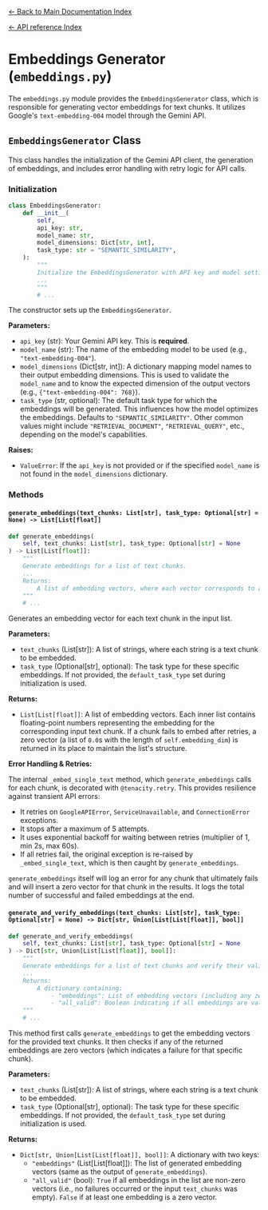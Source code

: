 [← Back to Main Documentation Index](../index.md)  

[← API reference Index](./index.md)

# Embeddings Generator (`embeddings.py`)

The `embeddings.py` module provides the `EmbeddingsGenerator` class, which is responsible for generating vector embeddings for text chunks. It utilizes Google's `text-embedding-004` model through the Gemini API.

## `EmbeddingsGenerator` Class

This class handles the initialization of the Gemini API client, the generation of embeddings, and includes error handling with retry logic for API calls.

### Initialization

```python
class EmbeddingsGenerator:
    def __init__(
        self,
        api_key: str,
        model_name: str,
        model_dimensions: Dict[str, int],
        task_type: str = "SEMANTIC_SIMILARITY",
    ):
        """
        Initialize the EmbeddingsGenerator with API key and model settings.
        ...
        """
        # ...
```

The constructor sets up the `EmbeddingsGenerator`.

**Parameters:**

*   `api_key` (str): Your Gemini API key. This is **required**.
*   `model_name` (str): The name of the embedding model to be used (e.g., `"text-embedding-004"`).
*   `model_dimensions` (Dict[str, int]): A dictionary mapping model names to their output embedding dimensions. This is used to validate the `model_name` and to know the expected dimension of the output vectors (e.g., `{"text-embedding-004": 768}`).
*   `task_type` (str, optional): The default task type for which the embeddings will be generated. This influences how the model optimizes the embeddings. Defaults to `"SEMANTIC_SIMILARITY"`. Other common values might include `"RETRIEVAL_DOCUMENT"`, `"RETRIEVAL_QUERY"`, etc., depending on the model's capabilities.

**Raises:**

*   `ValueError`: If the `api_key` is not provided or if the specified `model_name` is not found in the `model_dimensions` dictionary.

### Methods

#### `generate_embeddings(text_chunks: List[str], task_type: Optional[str] = None) -> List[List[float]]`

```python
def generate_embeddings(
    self, text_chunks: List[str], task_type: Optional[str] = None
) -> List[List[float]]:
    """
    Generate embeddings for a list of text chunks.
    ...
    Returns:
        A list of embedding vectors, where each vector corresponds to a text chunk
    """
    # ...
```
Generates an embedding vector for each text chunk in the input list.

**Parameters:**

*   `text_chunks` (List[str]): A list of strings, where each string is a text chunk to be embedded.
*   `task_type` (Optional[str], optional): The task type for these specific embeddings. If not provided, the `default_task_type` set during initialization is used.

**Returns:**

*   `List[List[float]]`: A list of embedding vectors. Each inner list contains floating-point numbers representing the embedding for the corresponding input text chunk. If a chunk fails to embed after retries, a zero vector (a list of `0.0`s with the length of `self.embedding_dim`) is returned in its place to maintain the list's structure.

**Error Handling & Retries:**

The internal `_embed_single_text` method, which `generate_embeddings` calls for each chunk, is decorated with `@tenacity.retry`. This provides resilience against transient API errors:

*   It retries on `GoogleAPIError`, `ServiceUnavailable`, and `ConnectionError` exceptions.
*   It stops after a maximum of 5 attempts.
*   It uses exponential backoff for waiting between retries (multiplier of 1, min 2s, max 60s).
*   If all retries fail, the original exception is re-raised by `_embed_single_text`, which is then caught by `generate_embeddings`.

`generate_embeddings` itself will log an error for any chunk that ultimately fails and will insert a zero vector for that chunk in the results. It logs the total number of successful and failed embeddings at the end.

#### `generate_and_verify_embeddings(text_chunks: List[str], task_type: Optional[str] = None) -> Dict[str, Union[List[List[float]], bool]]`

```python
def generate_and_verify_embeddings(
    self, text_chunks: List[str], task_type: Optional[str] = None
) -> Dict[str, Union[List[List[float]], bool]]:
    """
    Generate embeddings for a list of text chunks and verify their validity.
    ...
    Returns:
        A dictionary containing:
            - "embeddings": List of embedding vectors (including any zero vectors for failures)
            - "all_valid": Boolean indicating if all embeddings are valid (not zero vectors)
    """
    # ...
```
This method first calls `generate_embeddings` to get the embedding vectors for the provided text chunks. It then checks if any of the returned embeddings are zero vectors (which indicates a failure for that specific chunk).

**Parameters:**

*   `text_chunks` (List[str]): A list of strings, where each string is a text chunk to be embedded.
*   `task_type` (Optional[str], optional): The task type for these specific embeddings. If not provided, the `default_task_type` set during initialization is used.

**Returns:**

*   `Dict[str, Union[List[List[float]], bool]]`: A dictionary with two keys:
    *   `"embeddings"` (List[List[float]]): The list of generated embedding vectors (same as the output of `generate_embeddings`).
    *   `"all_valid"` (bool): `True` if all embeddings in the list are non-zero vectors (i.e., no failures occurred or the input `text_chunks` was empty). `False` if at least one embedding is a zero vector.
